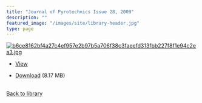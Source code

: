 ```yaml
---
title: "Journal of Pyrotechnics Issue 28, 2009"
description: ""
featured_image: "/images/site/library-header.jpg"
type: page
---
```


<a href="" target="_blank">![b6ce8162bf4a27c4ef957e2b97b5a706f38c3faeefd313fbb227f8f1e94c2ea3.jpg](/images/library/b6ce8162bf4a27c4ef957e2b97b5a706f38c3faeefd313fbb227f8f1e94c2ea3.jpg)</a>
* <a href="" target="_blank">View</a>

* [Download]() (8.17 MB)

<br />[Back to library](/library/)
